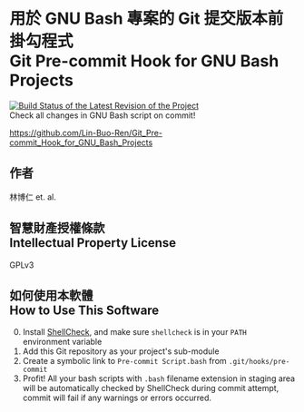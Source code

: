 # 用於 GNU Bash 專案的 Git 提交版本前掛勾程式<br>Git Pre-commit Hook for GNU Bash Projects
[![Build Status of the Latest Revision of the Project](https://travis-ci.org/Lin-Buo-Ren/Git_Pre-commit_Hook_for_GNU_Bash_Projects.svg?branch=master)](https://travis-ci.org/Lin-Buo-Ren/Git_Pre-commit_Hook_for_GNU_Bash_Projects)  
Check all changes in GNU Bash script on commit!

<https://github.com/Lin-Buo-Ren/Git_Pre-commit_Hook_for_GNU_Bash_Projects>

## 作者
林博仁 et. al.

## 智慧財產授權條款<br>Intellectual Property License
GPLv3

## 如何使用本軟體<br>How to Use This Software
0. Install [ShellCheck](https://www.shellcheck.net/), and make sure `shellcheck` is in your `PATH` environment variable
1. Add this Git repository as your project's sub-module
2. Create a symbolic link to `Pre-commit Script.bash` from `.git/hooks/pre-commit`
3. Profit!  All your bash scripts with `.bash` filename extension in staging area will be automatically checked by ShellCheck during commit attempt, commit will fail if any warnings or errors occurred.

